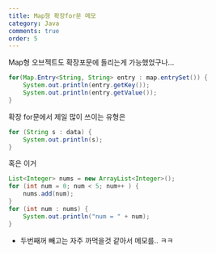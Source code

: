 ```yaml
---
title: Map형 확장for문 메모
category: Java
comments: true
order: 5
---
```


Map형 오브젝트도 확장포문에 돌리는게 가능했었구나...

```java
for(Map.Entry<String, String> entry : map.entrySet()) {
    System.out.println(entry.getKey());
    System.out.println(entry.getValue());
}
```

확장 for문에서 제일 많이 쓰이는 유형은
```java
for (String s : data) {
    System.out.println(s);
}
```
혹은 이거
```java
List<Integer> nums = new ArrayList<Integer>();
for (int num = 0; num < 5; num++ ) {
    nums.add(num);
}
for (int num : nums) {
    System.out.println("num = " + num);
}

```

- 두번째꺼 빼고는 자주 까먹을것 같아서 메모를.. ㅋㅋ
